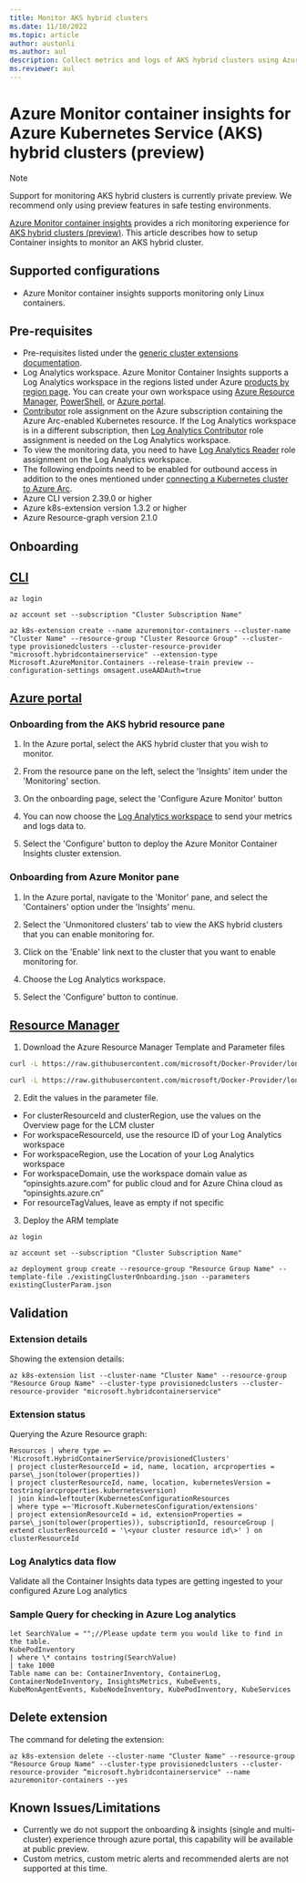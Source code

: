 ```yaml
---
title: Monitor AKS hybrid clusters
ms.date: 11/10/2022
ms.topic: article
author: austonli
ms.author: aul
description: Collect metrics and logs of AKS hybrid clusters using Azure Monitor.
ms.reviewer: aul
---
```


# Azure Monitor container insights for Azure Kubernetes Service (AKS) hybrid clusters (preview)

>[!NOTE]
>Support for monitoring AKS hybrid clusters is currently private preview. We recommend only using preview features in safe testing environments.

[Azure Monitor container insights](https://learn.microsoft.com/azure/azure-monitor/containers/container-insights-overview) provides a rich monitoring experience for [AKS hybrid clusters (preview)](https://learn.microsoft.com/en-us/azure/aks/hybrid/aks-hybrid-preview-overview). This article describes how to setup Container insights to monitor an AKS hybrid cluster.



## Supported configurations

- Azure Monitor container insights supports monitoring only Linux containers.

## Pre-requisites

- Pre-requisites listed under the [generic cluster extensions documentation](../../azure-arc/kubernetes/extensions.md#prerequisites).
- Log Analytics workspace. Azure Monitor Container Insights supports a Log Analytics workspace in the regions listed under Azure [products by region page](https://azure.microsoft.com/global-infrastructure/services/?regions=all&products=monitor). You can create your own workspace using [Azure Resource Manager](../logs/resource-manager-workspace.md), [PowerShell](../logs/powershell-workspace-configuration.md), or [Azure portal](../logs/quick-create-workspace.md).
- [Contributor](../../role-based-access-control/built-in-roles.md#contributor) role assignment on the Azure subscription containing the Azure Arc-enabled Kubernetes resource. If the Log Analytics workspace is in a different subscription, then [Log Analytics Contributor](../logs/manage-access.md#azure-rbac) role assignment is needed on the Log Analytics workspace.
- To view the monitoring data, you need to have [Log Analytics Reader](../logs/manage-access.md#azure-rbac) role assignment on the Log Analytics workspace.
- The following endpoints need to be enabled for outbound access in addition to the ones mentioned under [connecting a Kubernetes cluster to Azure Arc](../../azure-arc/kubernetes/quickstart-connect-cluster.md#meet-network-requirements).
- Azure CLI version 2.39.0 or higher
- Azure k8s-extension version 1.3.2 or higher
- Azure Resource-graph version 2.1.0

## Onboarding

## [CLI](#tab/create-cli)

```acli
az login

az account set --subscription "Cluster Subscription Name"

az k8s-extension create --name azuremonitor-containers --cluster-name "Cluster Name" --resource-group "Cluster Resource Group" --cluster-type provisionedclusters --cluster-resource-provider "microsoft.hybridcontainerservice" --extension-type Microsoft.AzureMonitor.Containers --release-train preview --configuration-settings omsagent.useAADAuth=true
```
## [Azure portal](#tab/create-portal)

### Onboarding from the AKS hybrid resource pane

1. In the Azure portal, select the AKS hybrid cluster that you wish to monitor.

2. From the resource pane on the left, select the 'Insights' item under the 'Monitoring' section.

3. On the onboarding page, select the 'Configure Azure Monitor' button

4. You can now choose the [Log Analytics workspace](../logs/quick-create-workspace.md) to send your metrics and logs data to.

5. Select the 'Configure' button to deploy the Azure Monitor Container Insights cluster extension.

### Onboarding from Azure Monitor pane

1. In the Azure portal, navigate to the 'Monitor' pane, and select the 'Containers' option under the 'Insights' menu.

2. Select the 'Unmonitored clusters' tab to view the AKS hybrid clusters that you can enable monitoring for.

3. Click on the 'Enable' link next to the cluster that you want to enable monitoring for.

4. Choose the Log Analytics workspace. 

5. Select the 'Configure' button to continue.


## [Resource Manager](#tab/create-arm)

1. Download the Azure Resource Manager Template and Parameter files

```bash
curl -L https://raw.githubusercontent.com/microsoft/Docker-Provider/longw/lcm-private-preview/scripts/onboarding/templates/arc-k8s-extension-provisionedcluster-msi-auth/existingClusterOnboarding.json -o existingClusterOnboarding.json
```

```bash
curl -L https://raw.githubusercontent.com/microsoft/Docker-Provider/longw/lcm-private-preview/scripts/onboarding/templates/arc-k8s-extension-provisionedcluster-msi-auth/existingClusterParam.json -o existingClusterParam.json
```

2. Edit the values in the parameter file.

  - For clusterResourceId and clusterRegion, use the values on the Overview page for the LCM cluster
  - For workspaceResourceId, use the resource ID of your Log Analytics workspace
  - For workspaceRegion, use the Location of your Log Analytics workspace
  - For workspaceDomain, use the workspace domain value as “opinsights.azure.com” for public cloud and for Azure China cloud as “opinsights.azure.cn”
  - For resourceTagValues, leave as empty if not specific

3. Deploy the ARM template

```acli
az login

az account set --subscription "Cluster Subscription Name"

az deployment group create --resource-group "Resource Group Name" --template-file ./existingClusterOnboarding.json --parameters existingClusterParam.json
```


## Validation

### Extension details

Showing the extension details:

```azcli
az k8s-extension list --cluster-name "Cluster Name" --resource-group "Resource Group Name" --cluster-type provisionedclusters --cluster-resource-provider "microsoft.hybridcontainerservice"
```

### Extension status

Querying the Azure Resource graph:

```KQL
Resources | where type =~ 'Microsoft.HybridContainerService/provisionedClusters'
| project clusterResourceId = id, name, location, arcproperties = parse\_json(tolower(properties))
| project clusterResourceId, name, location, kubernetesVersion = tostring(arcproperties.kubernetesversion)
| join kind=leftouter(KubernetesConfigurationResources
| where type =~'Microsoft.KubernetesConfiguration/extensions'
| project extensionResourceId = id, extensionProperties = parse\_json(tolower(properties)), subscriptionId, resourceGroup | extend clusterResourceId = '\<your cluster resource id\>' ) on clusterResourceId
```

### Log Analytics data flow

Validate all the Container Insights data types are getting ingested to your configured Azure Log analytics

### Sample Query for checking in Azure Log analytics

```KQL
let SearchValue = "";//Please update term you would like to find in the table.
KubePodInventory
| where \* contains tostring(SearchValue)
| take 1000
Table name can be: ContainerInventory, ContainerLog, ContainerNodeInventory, InsightsMetrics, KubeEvents, KubeMonAgentEvents, KubeNodeInventory, KubePodInventory, KubeServices
```

## Delete extension

The command for deleting the extension:

```azcli
az k8s-extension delete --cluster-name "Cluster Name" --resource-group "Resource Group Name" --cluster-type provisionedclusters --cluster-resource-provider “microsoft.hybridcontainerservice" --name azuremonitor-containers --yes
```

## Known Issues/Limitations

- Currently we do not support the onboarding & insights (single and multi-cluster) experience through azure portal, this capability will be available at public preview.
- Custom metrics, custom metric alerts and recommended alerts are not supported at this time.
